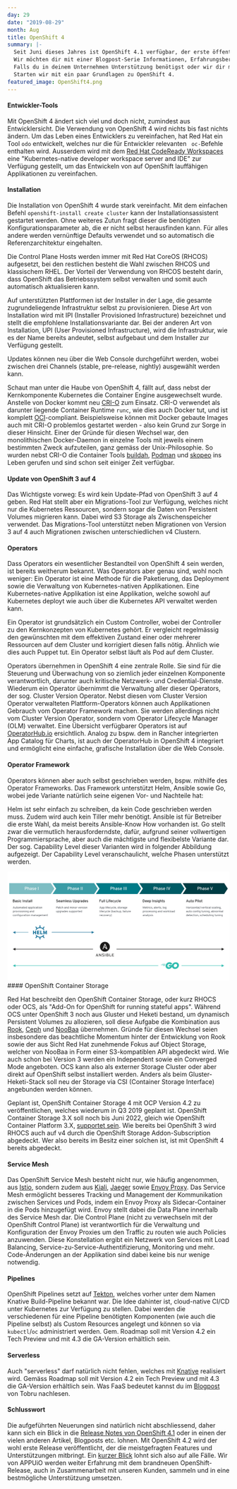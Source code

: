 ```yaml
---
day: 29
date: "2019-08-29"
month: Aug
title: OpenShift 4
summary: |-
  Seit Juni dieses Jahres ist OpenShift 4.1 verfügbar, der erste öffentlich zugängliche Release von Red Hat (Version 4.0 war ein rein interner Release).
  Wir möchten dir mit einer Blogpost-Serie Informationen, Erfahrungsberichte, Empfehlungen sowie Tipps und Tricks weitergeben, damit du frühzeitig über die nötigen Informationen verfügst. Zusätzlich werden wir verschiedene Events wie beerups oder Techtalks organisieren, damit du detailliertere und technischere Berichte erhältst.
  Falls du in deinem Unternehmen Unterstützung benötigst oder wir dir mögliche Wege zu OpenShift 4 aufzeigen sollen, darfst du dich gerne bei uns melden.
  Starten wir mit ein paar Grundlagen zu OpenShift 4.
featured_image: OpenShift4.png
---
```

#### Entwickler-Tools

Mit OpenShift 4 ändert sich viel und doch nicht, zumindest aus Entwicklersicht. Die Verwendung von OpenShift 4 wird nichts bis fast nichts ändern. Um das Leben eines Entwicklers zu vereinfachen, hat Red Hat ein Tool ` odo ` entwickelt, welches nur die für Entwickler relevanten ` oc-`Befehle enthalten wird. Ausserdem wird mit dem [Red Hat CodeReady Workspaces](https://developers.redhat.com/products/codeready-workspaces/overview) eine "Kubernetes-native developer workspace server and IDE" zur Verfügung gestellt, um das Entwickeln von auf OpenShift lauffähigen Applikationen zu vereinfachen.

#### Installation

Die Installation von OpenShift 4 wurde stark vereinfacht. Mit dem einfachen Befehl `openshift-install create cluster` kann der Installationsassistent gestartet werden. Ohne weiteres Zutun fragt dieser die benötigten Konfigurationsparameter ab, die er nicht selbst herausfinden kann. Für alles andere werden vernünftige Defaults verwendet und so automatisch die Referenzarchitektur eingehalten.

Die Control Plane Hosts werden immer mit Red Hat CoreOS (RHCOS) aufgesetzt, bei den restlichen besteht die Wahl zwischen RHCOS und klassischem RHEL. Der Vorteil der Verwendung von RHCOS besteht darin, dass OpenShift das Betriebssystem selbst verwalten und somit auch automatisch aktualisieren kann.

Auf unterstützten Plattformen ist der Installer in der Lage, die gesamte zugrundeliegende Infrastruktur selbst zu provisionieren. Diese Art von Installation wird mit IPI (Installer Provisioned Infrastructure) bezeichnet und stellt die empfohlene Installationsvariante dar. Bei der anderen Art von Installation, UPI (User Provisioned Infrastructure), wird die Infrastruktur, wie es der Name bereits andeutet, selbst aufgebaut und dem Installer zur Verfügung gestellt.

Updates können neu über die Web Console durchgeführt werden, wobei zwischen drei Channels (stable, pre-release, nightly) ausgewählt werden kann.

Schaut man unter die Haube von OpenShift 4, fällt auf, dass nebst der Kernkomponente Kubernetes die Container Engine ausgewechselt wurde. Anstelle von Docker kommt neu [CRI-O](https://cri-o.io/) zum Einsatz. CRI-O verwendet als darunter liegende Container Runtime `runc`, wie dies auch Docker tut, und ist komplett [OCI](https://www.opencontainers.org/)-compliant. Beispielsweise können mit Docker gebaute Images auch mit CRI-O problemlos gestartet werden - also kein Grund zur Sorge in dieser Hinsicht. Einer der Gründe für diesen Wechsel war, den monolithischen Docker-Daemon in einzelne Tools mit jeweils einem bestimmten Zweck aufzuteilen, ganz gemäss der Unix-Philosophie. So wurden nebst CRI-O die Container Tools [buildah](https://buildah.io/), [Podman](https://podman.io/) und [skopeo](https://github.com/containers/skopeo) ins Leben gerufen und sind schon seit einiger Zeit verfügbar.

#### Update von OpenShift 3 auf 4

Das Wichtigste vorweg: Es wird kein Update-Pfad von OpenShift 3 auf 4 geben. Red Hat stellt aber ein Migrations-Tool zur Verfügung, welches nicht nur die Kubernetes Ressourcen, sondern sogar die Daten von Persistent Volumes migrieren kann. Dabei wird S3 Storage als Zwischenspeicher verwendet. Das Migrations-Tool unterstützt neben Migrationen von Version 3 auf 4 auch Migrationen zwischen unterschiedlichen v4 Clustern.

#### Operators

Dass Operators ein wesentlicher Bestandteil von OpenShift 4 sein werden, ist bereits weitherum bekannt. Was Operators aber genau sind, wohl noch weniger: Ein Operator ist eine Methode für die Paketierung, das Deployment sowie die Verwaltung von Kubernetes-nativen Applikationen. Eine Kubernetes-native Applikation ist eine Applikation, welche sowohl auf Kubernetes deployt wie auch über die Kubernetes API verwaltet werden kann.

Ein Operator ist grundsätzlich ein Custom Controller, wobei der Controller zu den Kernkonzepten von Kubernetes gehört. Er vergleicht regelmässig den gewünschten mit dem effektiven Zustand einer oder mehrerer Ressourcen auf dem Cluster und korrigiert diesen falls nötig. Ähnlich wie dies auch Puppet tut. Ein Operator selbst läuft als Pod auf dem Cluster.

Operators übernehmen in OpenShift 4 eine zentrale Rolle. Sie sind für die Steuerung und Überwachung von so ziemlich jeder einzelnen Komponente verantwortlich, darunter auch kritische Netzwerk- und Credential-Dienste. Wiederum ein Operator übernimmt die Verwaltung aller dieser Operators, der sog. Cluster Version Operator. Nebst diesen vom Cluster Version Operator verwalteten Plattform-Operators können auch Applikationen Gebrauch vom Operator Framework machen. Sie werden allerdings nicht vom Cluster Version Operator, sondern vom Operator Lifecycle Manager (OLM) verwaltet. Eine Übersicht verfügbarer Operators ist auf [OperatorHub.io](https://operatorhub.io/) ersichtlich. Analog zu bspw. dem in Rancher integrierten App Catalog für Charts, ist auch der OperatorHub in OpenShift 4 integriert und ermöglicht eine einfache, grafische Installation über die Web Console.

#### Operator Framework

Operators können aber auch selbst geschrieben werden, bspw. mithilfe des Operator Frameworks. Das Framework unterstützt Helm, Ansible sowie Go, wobei jede Variante natürlich seine eigenen Vor- und Nachteile hat:

Helm ist sehr einfach zu schreiben, da kein Code geschrieben werden muss. Zudem wird auch kein Tiller mehr benötigt.
Ansible ist für Betreiber die erste Wahl, da meist bereits Ansible-Know How vorhanden ist.
Go stellt zwar die vermutlich herausforderndste, dafür, aufgrund seiner vollwertigen Programmiersprache, aber auch die mächtigste und flexibelste Variante dar.
Der sog. Capability Level dieser Varianten wird in folgender Abbildung aufgezeigt. Der Capability Level veranschaulicht, welche Phasen unterstützt werden.

![Capability level](operator-capability-level-transparent-bg.png)#### OpenShift Container Storage

Red Hat beschreibt den OpenShift Container Storage, oder kurz RHOCS oder OCS, als "Add-On for OpenShift for running stateful apps". Während OCS unter OpenShift 3 noch aus Gluster und Heketi bestand, um dynamisch Persistent Volumes zu allozieren, soll diese Aufgabe die Kombination aus [Rook](https://rook.io/), [Ceph](https://ceph.io/) und [NooBaa](https://www.noobaa.io/) übernehmen. Gründe für diesen Wechsel seien insbesondere das beachtliche Momentum hinter der Entwicklung von Rook sowie der aus Sicht Red Hat zunehmende Fokus auf Object Storage, welcher von NooBaa in Form einer S3-kompatiblen API abgedeckt wird. Wie auch schon bei Version 3 werden ein Independent sowie ein Converged Mode angeboten. OCS kann also als externer Storage Cluster oder aber direkt auf OpenShift selbst installiert werden. Anders als beim Gluster-Heketi-Stack soll neu der Storage via CSI (Container Storage Interface) angebunden werden können.

Geplant ist, OpenShift Container Storage 4 mit OCP Version 4.2 zu veröffentlichen, welches wiederum in Q3 2019 geplant ist. OpenShift Container Storage 3.X soll noch bis Juni 2022, gleich wie OpenShift Container Platform 3.X, [supportet sein](https://access.redhat.com/support/policy/updates/openshift/). Wie bereits bei OpenShift 3 wird RHOCS auch auf v4 durch die OpenShift Storage Addon-Subscription abgedeckt. Wer also bereits im Besitz einer solchen ist, ist mit OpenShift 4 bereits abgedeckt.

#### Service Mesh

Das OpenShift Service Mesh besteht nicht nur, wie häufig angenommen, aus [Istio](https://istio.io/), sondern zudem aus [Kiali](https://www.kiali.io/), [Jaeger](https://www.jaegertracing.io/) sowie [Envoy Proxy](https://www.envoyproxy.io/). Das Service Mesh ermöglicht besseres Tracking und Management der Kommunikation zwischen Services und Pods, indem ein Envoy Proxy als Sidecar-Container in die Pods hinzugefügt wird. Envoy stellt dabei die Data Plane innerhalb des Service Mesh dar. Die Control Plane (nicht zu verwechseln mit der OpenShift Control Plane) ist verantwortlich für die Verwaltung und Konfiguration der Envoy Proxies um den Traffic zu routen wie auch Policies anzuwenden. Diese Konstellation ergibt ein Netzwerk von Services mit Load Balancing, Service-zu-Service-Authentifizierung, Monitoring und mehr. Code-Änderungen an der Applikation sind dabei keine bis nur wenige notwendig.

#### Pipelines

OpenShift Pipelines setzt auf [Tekton](https://tekton.dev/), welches vorher unter dem Namen Knative Build-Pipeline bekannt war. Die Idee dahinter ist, cloud-native CI/CD unter Kubernetes zur Verfügung zu stellen. Dabei werden die verschiedenen für eine Pipeline benötigten Komponenten (wie auch die Pipeline selbst) als Custom Resources angelegt und können so via `kubectl`/`oc` administriert werden. Gem. Roadmap soll mit Version 4.2 ein Tech Preview und mit 4.3 die GA-Version erhältlich sein.

#### Serverless

Auch "serverless" darf natürlich nicht fehlen, welches mit [Knative](https://knative.dev) realisiert wird. Gemäss Roadmap soll mit Version 4.2 ein Tech Preview und mit 4.3 die GA-Version erhältlich sein. Was FaaS bedeutet kannst du im [Blogpost](https://appuio.ch/blog.html#2017-Okt-10) von Tobru nachlesen.

#### Schlusswort

Die aufgeführten Neuerungen sind natürlich nicht abschliessend, daher kann sich ein Blick in die [Release Notes von OpenShift 4.1](https://access.redhat.com/documentation/en-us/openshift_container_platform/4.1/html-single/release_notes/index) oder in einen der vielen anderen Artikel, Blogposts etc. lohnen. Mit OpenShift 4.2 wird der wohl erste Release veröffentlicht, der die meistgefragten Features und Unterstützungen mitbringt. Ein [kurzer Blick](https://access.redhat.com/documentation/en-us/openshift_container_platform/4.1/html-single/release_notes/index) lohnt sich also auf alle Fälle. Wir von APPUiO werden weiter Erfahrung mit dem brandneuen OpenShift-Release, auch in Zusammenarbeit mit unseren Kunden, sammeln und in eine bestmögliche Unterstützung umsetzen.


